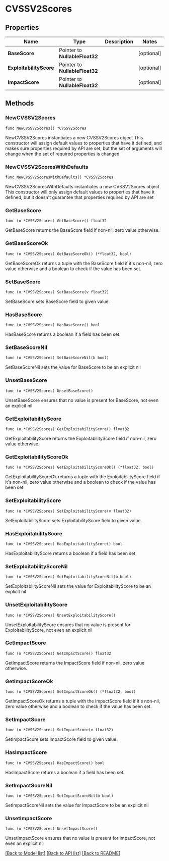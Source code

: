# CVSSV2Scores

## Properties

Name | Type | Description | Notes
------------ | ------------- | ------------- | -------------
**BaseScore** | Pointer to **NullableFloat32** |  | [optional] 
**ExploitabilityScore** | Pointer to **NullableFloat32** |  | [optional] 
**ImpactScore** | Pointer to **NullableFloat32** |  | [optional] 

## Methods

### NewCVSSV2Scores

`func NewCVSSV2Scores() *CVSSV2Scores`

NewCVSSV2Scores instantiates a new CVSSV2Scores object
This constructor will assign default values to properties that have it defined,
and makes sure properties required by API are set, but the set of arguments
will change when the set of required properties is changed

### NewCVSSV2ScoresWithDefaults

`func NewCVSSV2ScoresWithDefaults() *CVSSV2Scores`

NewCVSSV2ScoresWithDefaults instantiates a new CVSSV2Scores object
This constructor will only assign default values to properties that have it defined,
but it doesn't guarantee that properties required by API are set

### GetBaseScore

`func (o *CVSSV2Scores) GetBaseScore() float32`

GetBaseScore returns the BaseScore field if non-nil, zero value otherwise.

### GetBaseScoreOk

`func (o *CVSSV2Scores) GetBaseScoreOk() (*float32, bool)`

GetBaseScoreOk returns a tuple with the BaseScore field if it's non-nil, zero value otherwise
and a boolean to check if the value has been set.

### SetBaseScore

`func (o *CVSSV2Scores) SetBaseScore(v float32)`

SetBaseScore sets BaseScore field to given value.

### HasBaseScore

`func (o *CVSSV2Scores) HasBaseScore() bool`

HasBaseScore returns a boolean if a field has been set.

### SetBaseScoreNil

`func (o *CVSSV2Scores) SetBaseScoreNil(b bool)`

 SetBaseScoreNil sets the value for BaseScore to be an explicit nil

### UnsetBaseScore
`func (o *CVSSV2Scores) UnsetBaseScore()`

UnsetBaseScore ensures that no value is present for BaseScore, not even an explicit nil
### GetExploitabilityScore

`func (o *CVSSV2Scores) GetExploitabilityScore() float32`

GetExploitabilityScore returns the ExploitabilityScore field if non-nil, zero value otherwise.

### GetExploitabilityScoreOk

`func (o *CVSSV2Scores) GetExploitabilityScoreOk() (*float32, bool)`

GetExploitabilityScoreOk returns a tuple with the ExploitabilityScore field if it's non-nil, zero value otherwise
and a boolean to check if the value has been set.

### SetExploitabilityScore

`func (o *CVSSV2Scores) SetExploitabilityScore(v float32)`

SetExploitabilityScore sets ExploitabilityScore field to given value.

### HasExploitabilityScore

`func (o *CVSSV2Scores) HasExploitabilityScore() bool`

HasExploitabilityScore returns a boolean if a field has been set.

### SetExploitabilityScoreNil

`func (o *CVSSV2Scores) SetExploitabilityScoreNil(b bool)`

 SetExploitabilityScoreNil sets the value for ExploitabilityScore to be an explicit nil

### UnsetExploitabilityScore
`func (o *CVSSV2Scores) UnsetExploitabilityScore()`

UnsetExploitabilityScore ensures that no value is present for ExploitabilityScore, not even an explicit nil
### GetImpactScore

`func (o *CVSSV2Scores) GetImpactScore() float32`

GetImpactScore returns the ImpactScore field if non-nil, zero value otherwise.

### GetImpactScoreOk

`func (o *CVSSV2Scores) GetImpactScoreOk() (*float32, bool)`

GetImpactScoreOk returns a tuple with the ImpactScore field if it's non-nil, zero value otherwise
and a boolean to check if the value has been set.

### SetImpactScore

`func (o *CVSSV2Scores) SetImpactScore(v float32)`

SetImpactScore sets ImpactScore field to given value.

### HasImpactScore

`func (o *CVSSV2Scores) HasImpactScore() bool`

HasImpactScore returns a boolean if a field has been set.

### SetImpactScoreNil

`func (o *CVSSV2Scores) SetImpactScoreNil(b bool)`

 SetImpactScoreNil sets the value for ImpactScore to be an explicit nil

### UnsetImpactScore
`func (o *CVSSV2Scores) UnsetImpactScore()`

UnsetImpactScore ensures that no value is present for ImpactScore, not even an explicit nil

[[Back to Model list]](../README.md#documentation-for-models) [[Back to API list]](../README.md#documentation-for-api-endpoints) [[Back to README]](../README.md)


